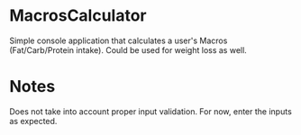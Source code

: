 # MacrosCalculator
Simple console application that calculates a user's Macros (Fat/Carb/Protein intake). Could be used for weight loss as well.

# Notes
Does not take into account proper input validation. For now, enter the inputs as expected.
